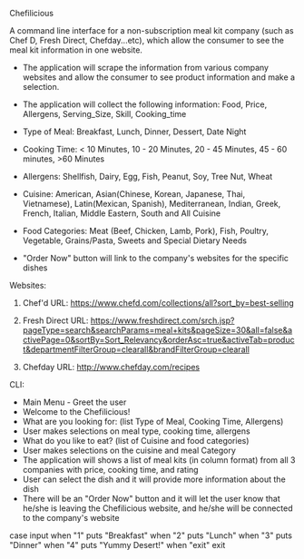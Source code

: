 Chefilicious

A command line interface for a non-subscription meal kit company (such as Chef D, Fresh Direct, Chefday...etc), which allow the consumer to see the meal kit information in one website.

* The application will scrape the information from various company websites and allow the consumer to see product information and make a selection.

* The application will collect the following information:
Food, Price, Allergens, Serving_Size, Skill, Cooking_time

* Type of Meal:
Breakfast, Lunch, Dinner, Dessert, Date Night

* Cooking Time:
< 10 Minutes, 10 - 20 Minutes, 20 - 45 Minutes, 45 -  60 minutes, >60 Minutes

* Allergens:
Shellfish, Dairy, Egg, Fish, Peanut, Soy, Tree Nut, Wheat

* Cuisine:
American, Asian(Chinese, Korean, Japanese, Thai, Vietnamese), Latin(Mexican, Spanish), Mediterranean, Indian, Greek, French, Italian, Middle Eastern, South and All Cuisine

*  Food Categories:
Meat (Beef, Chicken, Lamb, Pork), Fish, Poultry, Vegetable, Grains/Pasta, Sweets and Special Dietary Needs

* "Order Now" button will link to the company's websites for the specific dishes


Websites:

1) Chef'd     URL:  https://www.chefd.com/collections/all?sort_by=best-selling

2) Fresh Direct
     URL:  https://www.freshdirect.com/srch.jsp?pageType=search&searchParams=meal+kits&pageSize=30&all=false&activePage=0&sortBy=Sort_Relevancy&orderAsc=true&activeTab=product&departmentFilterGroup=clearall&brandFilterGroup=clearall

3) Chefday
     URL:  http://www.chefday.com/recipes


CLI:

* Main Menu - Greet the user
* Welcome to the Chefilicious!
* What are you looking for:  (list Type of Meal, Cooking Time, Allergens)
* User makes selections on meal type, cooking time, allergens
* What do you like to eat?   (list of Cuisine and food categories)
* User makes selections on the cuisine and meal Category
* The application will shows a list of meal kits (in column format) from all 3 companies with price, cooking time, and rating
* User can select the dish and it will provide more information about the dish
* There will be an "Order Now" button and it will let the user know that he/she is leaving the Chefilicious website, and he/she will be connected to the company's website

case input
  when "1"
    puts "Breakfast"
  when "2"
    puts "Lunch"
  when "3"
    puts "Dinner"
  when "4"
    puts "Yummy Desert!"
  when "exit"
    exit

